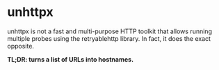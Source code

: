 # unhttpx
unhttpx is not a fast and multi-purpose HTTP toolkit that allows running multiple probes using the retryablehttp library. In fact, it does the exact opposite. 

**TL;DR: turns a list of URLs into hostnames.**
